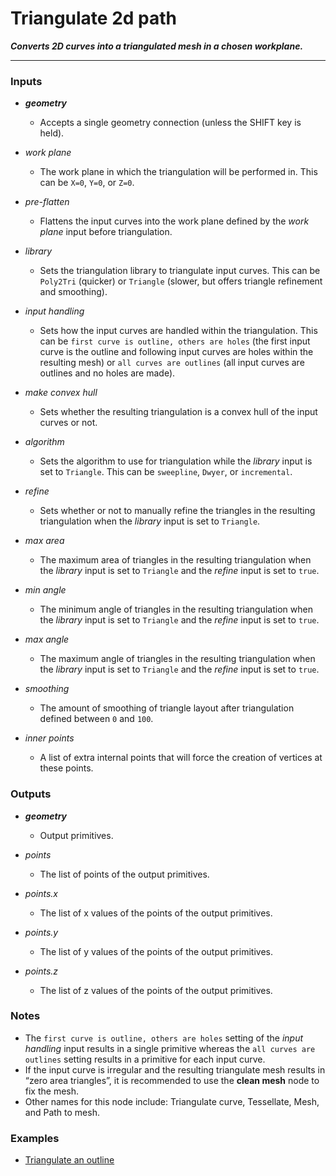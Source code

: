 # Triangulate 2d path

**_Converts 2D curves into a triangulated mesh in a chosen workplane._**

---


### Inputs

* **_geometry_**

  * Accepts a single geometry connection (unless the SHIFT key is held).

* _work plane_

  * The work plane in which the triangulation will be performed in. This can be `X=0`, `Y=0`, or `Z=0`.

* _pre-flatten_

  * Flattens the input curves into the work plane defined by the _work plane_ input before triangulation.

* _library_

  * Sets the triangulation library to triangulate input curves. This can be `Poly2Tri` (quicker) or `Triangle` (slower, but offers triangle refinement and smoothing).

* _input handling_

  * Sets how the input curves are handled within the triangulation. This can be `first curve is outline, others are holes` (the first input curve is the outline and following input curves are holes within the resulting mesh) or `all curves are outlines` (all input curves are outlines and no holes are made).

* _make convex hull_

  * Sets whether the resulting triangulation is a convex hull of the input curves or not.

* _algorithm_

  * Sets the algorithm to use for triangulation while the _library_ input is set to `Triangle`. This can be `sweepline`, `Dwyer`, or `incremental`.

* _refine_

  * Sets whether or not to manually refine the triangles in the resulting triangulation when the _library_ input is set to `Triangle`.

* _max area_

  * The maximum area of triangles in the resulting triangulation when the _library_ input is set to `Triangle` and the _refine_ input is set to `true`.

* _min angle_

  * The minimum angle of triangles in the resulting triangulation when the _library_ input is set to `Triangle` and the _refine_ input is set to `true`.

* _max angle_

  * The maximum angle of triangles in the resulting triangulation when the _library_ input is set to `Triangle` and the _refine_ input is set to `true`.

* _smoothing_

  * The amount of smoothing of triangle layout after triangulation defined between `0` and `100`.

* _inner points_

  * A list of extra internal points that will force the creation of vertices at these points.


### Outputs

* **_geometry_**

  * Output primitives.

* _points_

  * The list of points of the output primitives.

* _points.x_

  * The list of x values of the points of the output primitives.

* _points.y_

  * The list of y values of the points of the output primitives.

* _points.z_

  * The list of z values of the points of the output primitives.


### Notes



* The `first curve is outline, others are holes` setting of the _input handling_ input results in a single primitive whereas the `all curves are outlines` setting results in a primitive for each input curve.
* If the input curve is irregular and the resulting triangulate mesh results in “zero area triangles”, it is recommended to use the **clean mesh** node to fix the mesh.
* Other names for this node include: Triangulate curve, Tessellate, Mesh, and Path to mesh.


### Examples



* <a href="https://kind-dune-0f6b12f1e.1.azurestaticapps.net/?assetURI=whp:c9ec5808-aa2a-452c-9938-96b9b590aade&version=latest" target="_blank">Triangulate an outline</a>
